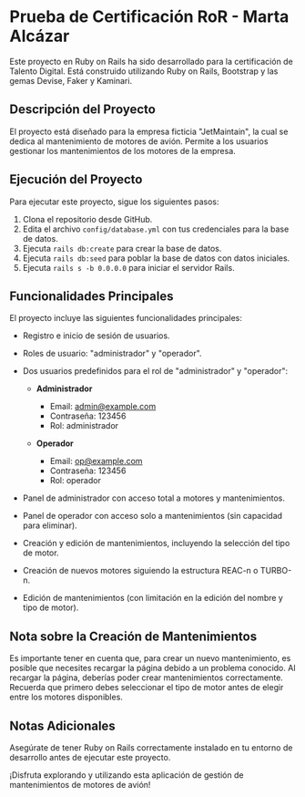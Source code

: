 # Prueba de Certificación RoR - Marta Alcázar

Este proyecto en Ruby on Rails ha sido desarrollado para la certificación de Talento Digital. Está construido utilizando Ruby on Rails, Bootstrap y las gemas Devise, Faker y Kaminari.

## Descripción del Proyecto

El proyecto está diseñado para la empresa ficticia "JetMaintain", la cual se dedica al mantenimiento de motores de avión. Permite a los usuarios gestionar los mantenimientos de los motores de la empresa.

## Ejecución del Proyecto

Para ejecutar este proyecto, sigue los siguientes pasos:

1. Clona el repositorio desde GitHub.
2. Edita el archivo `config/database.yml` con tus credenciales para la base de datos.
3. Ejecuta `rails db:create` para crear la base de datos.
4. Ejecuta `rails db:seed` para poblar la base de datos con datos iniciales.
5. Ejecuta `rails s -b 0.0.0.0` para iniciar el servidor Rails.

## Funcionalidades Principales

El proyecto incluye las siguientes funcionalidades principales:

- Registro e inicio de sesión de usuarios.
- Roles de usuario: "administrador" y "operador".
- Dos usuarios predefinidos para el rol de "administrador" y "operador":

    - **Administrador**
        - Email: admin@example.com
        - Contraseña: 123456
        - Rol: administrador

    - **Operador**
        - Email: op@example.com
        - Contraseña: 123456
        - Rol: operador

- Panel de administrador con acceso total a motores y mantenimientos.
- Panel de operador con acceso solo a mantenimientos (sin capacidad para eliminar).
- Creación y edición de mantenimientos, incluyendo la selección del tipo de motor.
- Creación de nuevos motores siguiendo la estructura REAC-n o TURBO-n.
- Edición de mantenimientos (con limitación en la edición del nombre y tipo de motor).

## Nota sobre la Creación de Mantenimientos

Es importante tener en cuenta que, para crear un nuevo mantenimiento, es posible que necesites recargar la página debido a un problema conocido. Al recargar la página, deberías poder crear mantenimientos correctamente. Recuerda que primero debes seleccionar el tipo de motor antes de elegir entre los motores disponibles.

## Notas Adicionales

Asegúrate de tener Ruby on Rails correctamente instalado en tu entorno de desarrollo antes de ejecutar este proyecto.

¡Disfruta explorando y utilizando esta aplicación de gestión de mantenimientos de motores de avión!


